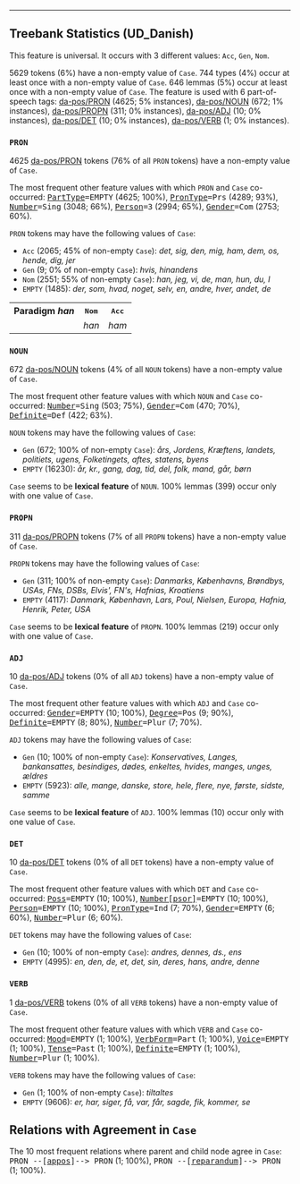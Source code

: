 

--------------------------------------------------------------------------------

## Treebank Statistics (UD_Danish)

This feature is universal.
It occurs with 3 different values: `Acc`, `Gen`, `Nom`.

5629 tokens (6%) have a non-empty value of `Case`.
744 types (4%) occur at least once with a non-empty value of `Case`.
646 lemmas (5%) occur at least once with a non-empty value of `Case`.
The feature is used with 6 part-of-speech tags: [da-pos/PRON]() (4625; 5% instances), [da-pos/NOUN]() (672; 1% instances), [da-pos/PROPN]() (311; 0% instances), [da-pos/ADJ]() (10; 0% instances), [da-pos/DET]() (10; 0% instances), [da-pos/VERB]() (1; 0% instances).

### `PRON`

4625 [da-pos/PRON]() tokens (76% of all `PRON` tokens) have a non-empty value of `Case`.

The most frequent other feature values with which `PRON` and `Case` co-occurred: <tt><a href="PartType.html">PartType</a>=EMPTY</tt> (4625; 100%), <tt><a href="PronType.html">PronType</a>=Prs</tt> (4289; 93%), <tt><a href="Number.html">Number</a>=Sing</tt> (3048; 66%), <tt><a href="Person.html">Person</a>=3</tt> (2994; 65%), <tt><a href="Gender.html">Gender</a>=Com</tt> (2753; 60%).

`PRON` tokens may have the following values of `Case`:

* `Acc` (2065; 45% of non-empty `Case`): <em>det, sig, den, mig, ham, dem, os, hende, dig, jer</em>
* `Gen` (9; 0% of non-empty `Case`): <em>hvis, hinandens</em>
* `Nom` (2551; 55% of non-empty `Case`): <em>han, jeg, vi, de, man, hun, du, I</em>
* `EMPTY` (1485): <em>der, som, hvad, noget, selv, en, andre, hver, andet, de</em>

<table>
  <tr><th>Paradigm <i>han</i></th><th><tt>Nom</tt></th><th><tt>Acc</tt></th></tr>
  <tr><td><tt></tt></td><td><em>han</em></td><td><em>ham</em></td></tr>
</table>

### `NOUN`

672 [da-pos/NOUN]() tokens (4% of all `NOUN` tokens) have a non-empty value of `Case`.

The most frequent other feature values with which `NOUN` and `Case` co-occurred: <tt><a href="Number.html">Number</a>=Sing</tt> (503; 75%), <tt><a href="Gender.html">Gender</a>=Com</tt> (470; 70%), <tt><a href="Definite.html">Definite</a>=Def</tt> (422; 63%).

`NOUN` tokens may have the following values of `Case`:

* `Gen` (672; 100% of non-empty `Case`): <em>års, Jordens, Kræftens, landets, politiets, ugens, Folketingets, aftes, statens, byens</em>
* `EMPTY` (16230): <em>år, kr., gang, dag, tid, del, folk, mand, går, børn</em>

`Case` seems to be **lexical feature** of `NOUN`. 100% lemmas (399) occur only with one value of `Case`.

### `PROPN`

311 [da-pos/PROPN]() tokens (7% of all `PROPN` tokens) have a non-empty value of `Case`.

`PROPN` tokens may have the following values of `Case`:

* `Gen` (311; 100% of non-empty `Case`): <em>Danmarks, Københavns, Brøndbys, USAs, FNs, DSBs, Elvis', FN's, Hafnias, Kroatiens</em>
* `EMPTY` (4117): <em>Danmark, København, Lars, Poul, Nielsen, Europa, Hafnia, Henrik, Peter, USA</em>

`Case` seems to be **lexical feature** of `PROPN`. 100% lemmas (219) occur only with one value of `Case`.

### `ADJ`

10 [da-pos/ADJ]() tokens (0% of all `ADJ` tokens) have a non-empty value of `Case`.

The most frequent other feature values with which `ADJ` and `Case` co-occurred: <tt><a href="Gender.html">Gender</a>=EMPTY</tt> (10; 100%), <tt><a href="Degree.html">Degree</a>=Pos</tt> (9; 90%), <tt><a href="Definite.html">Definite</a>=EMPTY</tt> (8; 80%), <tt><a href="Number.html">Number</a>=Plur</tt> (7; 70%).

`ADJ` tokens may have the following values of `Case`:

* `Gen` (10; 100% of non-empty `Case`): <em>Konservatives, Langes, bankansattes, besindiges, dødes, enkeltes, hvides, manges, unges, ældres</em>
* `EMPTY` (5923): <em>alle, mange, danske, store, hele, flere, nye, første, sidste, samme</em>

`Case` seems to be **lexical feature** of `ADJ`. 100% lemmas (10) occur only with one value of `Case`.

### `DET`

10 [da-pos/DET]() tokens (0% of all `DET` tokens) have a non-empty value of `Case`.

The most frequent other feature values with which `DET` and `Case` co-occurred: <tt><a href="Poss.html">Poss</a>=EMPTY</tt> (10; 100%), <tt><a href="Number[psor].html">Number[psor]</a>=EMPTY</tt> (10; 100%), <tt><a href="Person.html">Person</a>=EMPTY</tt> (10; 100%), <tt><a href="PronType.html">PronType</a>=Ind</tt> (7; 70%), <tt><a href="Gender.html">Gender</a>=EMPTY</tt> (6; 60%), <tt><a href="Number.html">Number</a>=Plur</tt> (6; 60%).

`DET` tokens may have the following values of `Case`:

* `Gen` (10; 100% of non-empty `Case`): <em>andres, dennes, ds., ens</em>
* `EMPTY` (4995): <em>en, den, de, et, det, sin, deres, hans, andre, denne</em>

### `VERB`

1 [da-pos/VERB]() tokens (0% of all `VERB` tokens) have a non-empty value of `Case`.

The most frequent other feature values with which `VERB` and `Case` co-occurred: <tt><a href="Mood.html">Mood</a>=EMPTY</tt> (1; 100%), <tt><a href="VerbForm.html">VerbForm</a>=Part</tt> (1; 100%), <tt><a href="Voice.html">Voice</a>=EMPTY</tt> (1; 100%), <tt><a href="Tense.html">Tense</a>=Past</tt> (1; 100%), <tt><a href="Definite.html">Definite</a>=EMPTY</tt> (1; 100%), <tt><a href="Number.html">Number</a>=Plur</tt> (1; 100%).

`VERB` tokens may have the following values of `Case`:

* `Gen` (1; 100% of non-empty `Case`): <em>tiltaltes</em>
* `EMPTY` (9606): <em>er, har, siger, få, var, får, sagde, fik, kommer, se</em>

## Relations with Agreement in `Case`

The 10 most frequent relations where parent and child node agree in `Case`:
<tt>PRON --[<a href="../dep/appos.html">appos</a>]--> PRON</tt> (1; 100%),
<tt>PRON --[<a href="../dep/reparandum.html">reparandum</a>]--> PRON</tt> (1; 100%).

